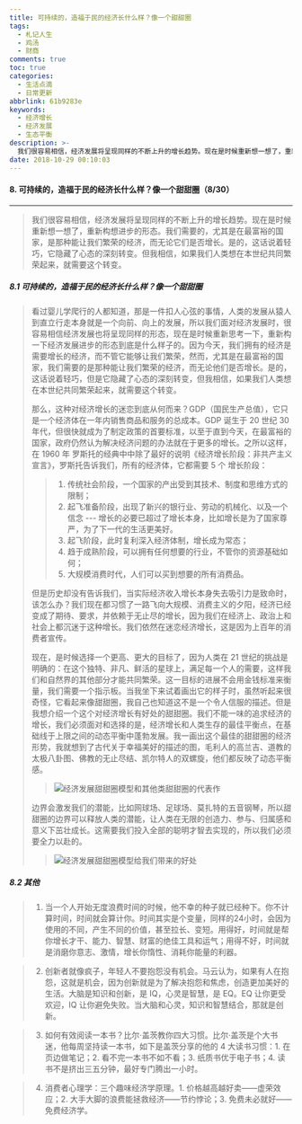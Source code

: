 ```yaml
---
title: 可持续的，造福于民的经济长什么样？像一个甜甜圈
tags:
  - 札记人生
  - 鸡汤
  - 财商
comments: true
toc: true
categories:
  - 生活点滴
  - 日常更新
abbrlink: 61b9283e
keywords:
  - 经济增长
  - 经济发展
  - 生态平衡
description: >-
  我们很容易相信，经济发展将呈现同样的不断上升的增长趋势。现在是时候重新想一想了，重新构想进步的形态。我们需要的，尤其是在最富裕的国家，是那种能让我们繁荣的经济，而无论它们是否增长。是的，这话说着轻巧，它隐藏了心态的深刻转变。但我相信，如果我们人类想在本世纪共同繁荣起来，就需要这个转变。
date: 2018-10-29 00:10:03
---
```

<script type="text/javascript" src="/js/src/bai.js"></script>

#### 8. 可持续的，造福于民的经济长什么样？像一个甜甜圈（8/30）
---
> 我们很容易相信，经济发展将呈现同样的不断上升的增长趋势。现在是时候重新想一想了，重新构想进步的形态。我们需要的，尤其是在最富裕的国家，是那种能让我们繁荣的经济，而无论它们是否增长。是的，这话说着轻巧，它隐藏了心态的深刻转变。但我相信，如果我们人类想在本世纪共同繁荣起来，就需要这个转变。

##### 8.1 可持续的，造福于民的经济长什么样？像一个甜甜圈
> 看过婴儿学爬行的人都知道，那是一件扣人心弦的事情，人类的发展从猿人到直立行走本身就是一个向前、向上的发展，所以我们面对经济发展时，很容易相信经济发展也将呈现同样的形态，现在是时候重新思考一下，重新构一下经济发展进步的形态到底是什么样子的。因为今天，我们拥有的经济是需要增长的经济，而不管它能够让我们繁荣，然而，尤其是在最富裕的国家，我们需要的是那种能让我们繁荣的经济，而无论他们是否增长。是的，这话说着轻巧，但是它隐藏了心态的深刻转变，但我相信，如果我们人类想在本世纪共同繁荣起来，就需要这个转变。
>
> 那么，这种对经济增长的迷恋到底从何而来？GDP（国民生产总值），它只是一个经济体在一年内销售商品和服务的总成本。GDP 诞生于 20 世纪 30 年代，但很快就成为了制定政策的首要标准，以至于直到今天，在最富裕的国家，政府仍然认为解决经济问题的办法就在于更多的增长。之所以这样，在 1960 年 罗斯托的经典中中除了最好的说明《经济增长阶段：非共产主义宣言》，罗斯托告诉我们，所有的经济体，它都需要 5 个 增长阶段：
>> 1. 传统社会阶段，一个国家的产出受到其技术、制度和思维方式的限制；
>> 2. 起飞准备阶段，出现了新兴的银行业、劳动的机械化、以及一个信念 --- 增长的必要已超过了增长本身，比如增长是为了国家尊严，为了下一代的生活更美好。
>> 3. 起飞阶段，此时复利深入经济体制，增长成为常态；
>> 4. 趋于成熟阶段，可以拥有任何想要的行业，不管你的资源基础如何；
>> 5. 大规模消费时代，人们可以买到想要的所有消费品。
>>
> 但是历史却没有告诉我们，当实际经济收入增长本身失去吸引力是致命时，该怎么办？我们现在都习惯了一路飞向大规模、消费主义的夕阳，经济已经变成了期待、要求，并依赖于无止尽的增长，因为我们在经济上、政治上和社会上都沉迷于这种增长。我们依然在迷恋经济增长，这是因为上百年的消费者宣传。
>
> 现在，是时候选择一个更高、更大的目标了，因为人类在 21 世纪的挑战是明确的：在这个独特、非凡、鲜活的星球上，满足每一个人的需要，这样我们和自然界的其他部分才能共同繁荣。这一目标的进展不会用金钱标准来衡量，我们需要一个指示板。当我坐下来试着画出它的样子时，虽然听起来很奇怪，它看起来像甜甜圈，我自己也知道这不是一个令人信服的描述。但是我想介绍一个这个对经济增长有好处的甜甜圈。我们不能一味的追求经济的增长，我们必须面对和选择的是，经济增长和人类生存的最佳平衡点，在基础线于上限之间的动态平衡中蓬勃发展。我一画出这个最佳的甜甜圈的经济形势，我就想到了古代关于幸福美好的描述的图，毛利人的高兰吉、道教的太极八卦图、佛教的无止尽结、凯尔特人的双螺旋，他们都反映了动态平衡感。
>>
>> ![经济发展甜甜圈模型和其他类甜甜圈的代表作](https://i.imgur.com/dn64924.jpg "经济发展甜甜圈模型和其他类甜甜圈的代表作")
>
> 边界会激发我们的潜能，比如网球场、足球场、莫扎特的五音钢琴，所以甜甜圈的边界可以释放人类的潜能，让人类在无限的创造力、参与、归属感和意义下茁壮成长。这需要我们投入全部的聪明才智去实现的，所以我们必须要全力以赴的。
>
>> ![经济发展甜甜圈模型给我们带来的好处](https://i.imgur.com/uF8eODp.jpg "经济发展甜甜圈模型给我们带来的好处")

##### 8.2 其他
> 1. 当一个人开始无度浪费时间的时候，他不幸的种子就已经种下。你不计算时间，时间就会算计你。时间其实是个变量，同样的24小时，会因为使用的不同，产生不同的价值，甚至拉长、变短。用得好，时间就是帮你增长才干、能力、智慧、财富的绝佳工具和运气；用得不好，时间就是消磨你意志、激情，增长你惰性、消耗你能量的利器。

> 2. 创新者就像疯子，年轻人不要抱怨没有机会。马云认为，如果有人在抱怨，这就是机会，因为创新就是为了解决抱怨和焦虑，创造更加美好的生活。大脑是知识和创新，是 IQ，心灵是智慧，是 EQ。EQ 让你更受欢迎，IQ 让你避免失败。当大脑和心灵，知识和智慧结合，那就是创新。

> 3. 如何有效阅读一本书？比尔·盖茨教你四大习惯。比尔·盖茨是个大书迷，他每周坚持读一本书，如下是盖茨分享的他的 4 大读书习惯：1. 在页边做笔记；2. 看不完一本书不如不看；3. 纸质书优于电子书；4. 读书不是挤出三五分钟，最好专门腾出一小时。

> 4. 消费者心理学：三个趣味经济学原理。1. 价格越高越好卖——虚荣效应；2. 大手大脚的浪费能拯救经济——节约悖论；3. 免费未必就好——免费经济学。

